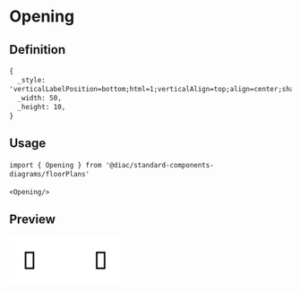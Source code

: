 # Opening

## Definition

```
{
  _style: 'verticalLabelPosition=bottom;html=1;verticalAlign=top;align=center;shape=mxgraph.floorplan.opening;',
  _width: 50,
  _height: 10,
}
```

## Usage

```
import { Opening } from '@diac/standard-components-diagrams/floorPlans'

<Opening/>
```

## Preview

<img src="./opening.png" width="200"/>

